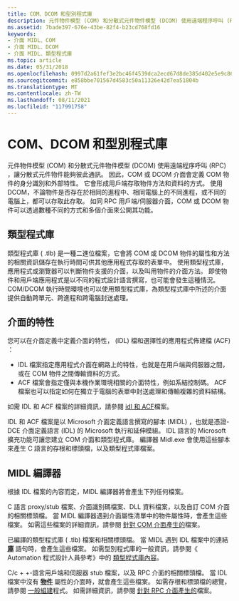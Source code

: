 ```yaml
---
title: COM、DCOM 和型別程式庫
description: 元件物件模型 (COM) 和分散式元件物件模型 (DCOM) 使用遠端程序呼叫 (RPC) ，讓分散式元件物件能夠彼此通訊。
ms.assetid: 7bade397-676e-43be-82f4-b23cd768fd16
keywords:
- 介面 MIDL、COM
- 介面 MIDL、DCOM
- 介面 MIDL、類型程式庫
ms.topic: article
ms.date: 05/31/2018
ms.openlocfilehash: 0997d2a61fef3e2bc46f4539dca2ecd67d8de385d402e5e9c862b267b697b3cc
ms.sourcegitcommit: e858bbe701567d4583c50a11326e42d7ea51804b
ms.translationtype: MT
ms.contentlocale: zh-TW
ms.lasthandoff: 08/11/2021
ms.locfileid: "117991758"
---
```

# <a name="com-dcom-and-type-libraries"></a>COM、DCOM 和型別程式庫

元件物件模型 (COM) 和分散式元件物件模型 (DCOM) 使用遠端程序呼叫 (RPC) ，讓分散式元件物件能夠彼此通訊。 因此，COM 或 DCOM 介面會定義 COM 物件的身分識別和外部特性。 它會形成用戶端存取物件方法和資料的方式。 使用 DCOM，不論物件是否存在於相同的進程中、相同電腦上的不同進程，或不同的電腦上，都可以存取此存取。 如同 RPC 用戶端/伺服器介面，COM 或 DCOM 物件可以透過數種不同的方式和多個介面來公開其功能。

## <a name="type-library"></a>類型程式庫

類型程式庫 ( .tlb) 是一種二進位檔案，它會將 COM 或 DCOM 物件的屬性和方法的相關資訊儲存在執行時間可供其他應用程式存取的表單中。 使用類型程式庫，應用程式或瀏覽器可以判斷物件支援的介面，以及叫用物件的介面方法。 即使物件和用戶端應用程式是以不同的程式設計語言撰寫，也可能會發生這種情況。 COM/DCOM 執行時間環境也可以使用類型程式庫，為類型程式庫中所述的介面提供自動跨單元、跨進程和跨電腦封送處理。

## <a name="characteristics-of-an-interface"></a>介面的特性

您可以在介面定義中定義介面的特性， (IDL) 檔和選擇性的應用程式佈建檔 (ACF) ：

-   IDL 檔案指定應用程式介面在網路上的特性，也就是在用戶端與伺服器之間，或在 COM 物件之間傳輸資料的方式。
-   ACF 檔案會指定僅與本機作業環境相關的介面特性，例如系結控制碼。 ACF 檔案也可以指定如何在獨立于電腦的表單中封送處理和傳輸複雜的資料結構。

如需 IDL 和 ACF 檔案的詳細資訊，請參閱 [idl 和 ACF](/windows/desktop/Rpc/the-idl-and-acf-files)檔案。

IDL 和 ACF 檔案是以 Microsoft 介面定義語言撰寫的腳本 (MIDL) ，也就是憑證-DCE 介面定義語言 (IDL) 的 Microsoft 執行和延伸模組。 IDL 語言的 Microsoft 擴充功能可讓您建立 COM 介面和類型程式庫。 編譯器 Midl.exe 會使用這些腳本來產生 C 語言的存根和標頭檔，以及類型程式庫檔案。

## <a name="the-midl-compiler"></a>MIDL 編譯器

根據 IDL 檔案的內容而定，MIDL 編譯器將會產生下列任何檔案。

C 語言 proxy/stub 檔案、介面識別碼檔案、DLL 資料檔案，以及自訂 COM 介面的相關標頭檔。 當 MIDL 編譯器遇到介面屬性清單中的物件屬性時，會產生這些檔案。 如需這些檔案的詳細資訊，請參閱 [針對 COM 介面產生的](files-generated-for-a-com-interface.md)檔案。

已編譯的類型程式庫 ( .tlb) 檔案和相關標頭檔。 當 MIDL 遇到 IDL 檔案中的連結 [**庫**](library.md) 語句時，會產生這些檔案。 如需型別程式庫的一般資訊，請參閱《 Automation 程式設計人員參考》中的 [類型程式庫內容](/previous-versions/windows/desktop/automat/contents-of-a-type-library)。

C/c + +-語言用戶端和伺服器 stub 檔案，以及 RPC 介面的相關標頭檔。 當 IDL 檔案中沒有 [**物件**](object.md) 屬性的介面時，就會產生這些檔案。 如需存根和標頭檔的總覽，請參閱 [一般組建](/windows/desktop/Rpc/general-build-procedure)程式。 如需詳細資訊，請參閱 [針對 RPC 介面產生的](files-generated-for-an-rpc-interface.md)檔案。

 

 